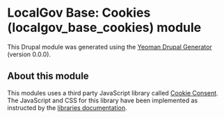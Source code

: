 # LocalGov Base: Cookies (localgov_base_cookies) module

This Drupal module was generated using the
[Yeoman Drupal Generator](https://github.com/CraigGardener/generator-drupal)
(version 0.0.0).

## About this module
This modules uses a third party JavaScript library called [Cookie Consent](https://cookieconsent.insites.com/). The JavaScript and CSS for this library have been implemented as instructed by the [libraries documentation](https://cookieconsent.insites.com/documentation/about-cookie-consent/).
